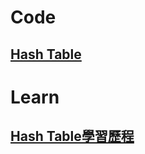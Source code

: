 # Code
## [Hash Table](https://github.com/Teresakao0421/teresa/blob/master/HW4/hash%20table學習歷程.流程圖.Hash%20table%26Hash%20function原理.ipynb)

# Learn
## [Hash Table學習歷程](https://github.com/Teresakao0421/teresa/blob/master/HW4/hash%20table學習歷程.流程圖.Hash%20table%26Hash%20function原理.ipynb)
